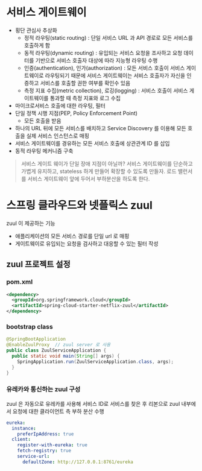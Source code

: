 # 서비스 게이트웨이
- 횡단 관심사 추상화
  - 정적 라우팅(static routing) : 단일 서비스 URL 과 API 경로로 모든 서비스를 호출하게 함
  - 동적 라우팅(dynamic routing) : 유입되는 서비스 요청을 조사하고 요청 데이터를 기반으로 서비스 호출자 대상에 따라 지능형 라우팅 수행
  - 인증(authentication), 인가(authorization) : 모든 서비스 호출이 서비스 게이트웨이로 라우팅되기 때문에 서비스 게이트웨이는 서비스 호출자가 자신을 인증하고 서비스를 호출할 권한 여부를 확인수 있음
  - 측정 지표 수집(metric collection), 로깅(logging) : 서비스 호출이 서비스 게이트웨이를 통과할 때 측정 지표와 로그 수집
- 마이크로서비스 호출에 대한 라우팅, 필터
- 단일 정책 시행 지점(PEP, Policy Enforcement Point)
  - 모든 호출을 받음
- 하나의 URL 뒤에 모든 서비스를 배치하고 Service Discovery 를 이용해 모든 호출을 실제 서비스 인스턴스로 매핑
- 서비스 게이트웨이를 경유하는 모든 서비스 호출에 상관관계 ID 를 삽입
- 동적 라우팅 메커니즘 구축

> 서비스 게이트 웨이가 단일 장애 지점이 아닐까? 
> 서비스 게이트웨이를 단순하고 가볍게 유지하고, stateless 하게 만들어 확장할 수 있도록 만들자.
> 로드 밸런서를 서비스 게이트웨이 앞에 두어서 부하분산을 하도록 한다.


# 스프링 클라우드와 넷플릭스 zuul
zuul 이 제공하는 기능
- 애플리케이션의 모든 서비스 경로를 단일 url 로 매핑
- 게이트웨이로 유입되는 요청을 검사하고 대응할 수 있는 필터 작성

## zuul 프로젝트 설정
### pom.xml
```xml
<dependency>
  <groupId>org.springframework.cloud</groupId>
  <artifactId>spring-cloud-starter-netflix-zuul</artifactId>
</dependency>
```

### bootstrap class
```java
@SpringBootApplication
@EnableZuulProxy  // zuul server 로 사용
public class ZuulServiceApplication {
  public static void main(String[] args) {
    SpringApplication.run(ZuulServiceApplication.class, args);
  }
}
```

### 유레카와 통신하는 zuul 구성
zuul 은 자동으로 유레카를 사용해 서비스 ID로 서비스를 찾은 후 리본으로 zuul 내부에서 요청에 대한 클라이언트 측 부하 분산 수행

```yml
eureka:
  instance:
    preferIpAddress: true
  client:
    register-with-eureka: true
    fetch-registry: true
    service-url:
      defaultZone: http://127.0.0.1:8761/eureka
```


